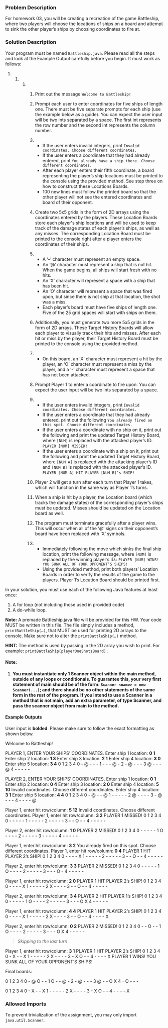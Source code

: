 ### Problem Description

For homework 03, you will be creating a recreation of the game Battleship, where two players will choose the locations of ships on a board and attempt to sink the other player’s ships by choosing coordinates to fire at.

### Solution Description

Your program must be named `Battleship.java`. Please read all the steps and look at the Example Output carefully before you begin. It must work as follows:

1. 1. 1. 1. Print out the message `Welcome to Battleship!`

         2. Prompt each user to enter coordinates for five ships of length one. There must be five separate prompts for each ship (use the example below as a guide). You can expect the user input will be two ints separated by a space. The first int represents the row number and the second int represents the column number.

         3. - If the user enters invalid integers, print
              `Invalid coordinates. Choose different coordinates.`
            - If the user enters a coordinate that they had already entered, print
              `You already have a ship there. Choose different coordinates.`
            - After each player enters their fifth coordinate, a board representing the player’s ship locations must be printed to the console using the provided method. See step three on how to construct these Locations Boards.
            - 100 new lines must follow the printed board so that the other player will not see the entered coordinates and board of their opponent.

         4. Create two 5x5 grids in the form of 2D arrays using the coordinates entered by the players. These Location Boards store each player's ship locations and will be used to keep track of the damage states of each player’s ships, as well as any misses. The corresponding Location Board must be printed to the console right after a player enters the coordinates of their ships.

         5. - A ‘–’ character must represent an empty space.
            - An ‘@’ character must represent a ship that is not hit. When the game begins, all ships will start fresh with no hits.
            - An ‘X’ character will represent a space with a ship that has been hit.
            - An ‘O’ character will represent a space that was fired upon, but since there is not ship at that location, the shot was a miss.
            - Each player’s board must have five ships of length one. Five of the 25 grid spaces will start with ships on them.

         6. Additionally, you must generate two more 5x5 grids in the form of 2D arrays. These Target History Boards will allow each player to visually track their hits and misses. After each hit or miss by the player, their Target History Board must be printed to the console using the provided method.

         7. - On this board, an ‘X’ character must represent a hit by the player, an ‘O’ character must represent a miss by the player, and a ‘-’ character must represent a space that has not been attacked.

         8. Prompt Player 1 to enter a coordinate to fire upon. You can expect the user input will be two ints separated by a space.

         9. - If the user enters invalid integers, print
              `Invalid coordinates. Choose different coordinates.`
            - If the user enters a coordinate that they had already entered, print out the following
              `You already fired on this spot. Choose different coordinates.`
            - If the user enters a coordinate with no ship on it, print out the following and print the updated Target History Board, where `[NUM]` is replaced with the attacked player’s ID.
              `PLAYER [NUM] MISSED!`
            - If the user enters a coordinate with a ship on it, print out the following and print the updated Target History Board, where `[NUM A]` is replaced with the attacking player’s ID and `[NUM B]` is replaced with the attacked player’s ID.
              `PLAYER [NUM A] HIT PLAYER [NUM B]’s SHIP!`

         10. Player 2 will get a turn after each turn that Player 1 takes, which will function in the same way as Player 1’s turns.

         11. When a ship is hit by a player, the Location board (which tracks the damage states) of the corresponding player’s ships must be updated. Misses should be updated on the Location board as well.

         12. The program must terminate gracefully after a player wins. This will occur when all of the ‘@’ signs on their opponent’s board have been replaced with ‘X’ symbols.

         13. - Immediately following the move which sinks the final ship location, print the following message, where `[NUM]` is replaced by the winning player’s ID.:
               `PLAYER [NUM] WINS! YOU SUNK ALL OF YOUR OPPONENT’S SHIPS!`
             - Using the provided method, print both players’ Location Boards in order to verify the results of the game to the players. Player 1’s Location Board should be printed first.

In your solution, you must use each of the following Java features at least once:

1. A for loop (not including those used in provided code)
2. A do-while loop.

**Note:** A premade Battleship.java file will be provided for this HW. Your code MUST be written in this file. The file simply includes a method, `printBattleShip(…)`, that MUST be used for printing 2D arrays to the console. Make sure not to alter the `printBattleShip(…)` method.

**HINT:** The method is used by passing in the 2D array you wish to print. For example:
`printBattleShip(playerOneShotsBoard);`



#### **Note:** 

1. #### You must instantiate only 1 Scanner object within the main method, outside of any loops or conditionals. To guarantee this, your very first statement of main should be of the form: `Scanner <name> = new Scanner(...)`; and there should be no other statements of the same form in the rest of the program. If you intend to use a Scanner in a method that is not main, add an extra parameter, of type Scanner, and pass the scanner object from main to the method.



#### Example Outputs

User input is **bolded**. Please make sure to follow the exact formatting as shown below.



Welcome to Battleship!

PLAYER 1, ENTER YOUR SHIPS’ COORDINATES.
Enter ship 1 location:
**0 1**
Enter ship 2 location:
**1 3**
Enter ship 3 location:
**2 1**
Enter ship 4 location:
**3 0**
Enter ship 5 location:
**3 4**
  0 1 2 3 4
0 - @ - - -
1 - - - @ -
2 - @ - - -
3 @ - - - @
4 - - - - -

PLAYER 2, ENTER YOUR SHIPS’ COORDINATES.
Enter ship 1 location:
**0 1**
Enter ship 2 location:
**0 4**
Enter ship 3 location:
**2 0**
Enter ship 4 location:
**5 10**
Invalid coordinates. Choose different coordinates.
Enter ship 4 location:
**3 1**
Enter ship 5 location:
**4 4**
  0 1 2 3 4
0 - @ - - @
1 - - - - -
2 @ - - - -
3 - @ - - -
4 - - - - @

Player 1, enter hit row/column:
**5 12**
Invalid coordinates. Choose different coordinates.
Player 1, enter hit row/column:
**3 2**
PLAYER 1 MISSED!
  0 1 2 3 4
0 - - - - -
1 - - - - -
2 - - - - -
3 - - O - -
4 - - - - -

Player 2, enter hit row/column:
**1 0**
PLAYER 2 MISSED!
  0 1 2 3 4
0 - - - - -
1 O - - - -
2 - - - - -
3 - - - - -
4 - - - - -

Player 1, enter hit row/column:
**3 2**
You already fired on this spot. Choose different coordinates.
Player 1, enter hit row/column:
**0 4**
PLAYER 1 HIT PLAYER 2’s SHIP!
  0 1 2 3 4
0 - - - - X
1 - - - - -
2 - - - - -
3 - - O - -
4 - - - - -

Player 2, enter hit row/column:
**3 3**
PLAYER 2 MISSED!
  0 1 2 3 4
0 - - - - -
1 O - - - -
2 - - - - -
3 - - - O -
4 - - - - -

Player 1, enter hit row/column:
**2 0**
PLAYER 1 HIT PLAYER 2’s SHIP!
  0 1 2 3 4
0 - - - - X
1 - - - - -
2 X - - - -
3 - - O - -
4 - - - - -

Player 2, enter hit row/column:
**3 4**
PLAYER 2 HIT PLAYER 1’s SHIP!
  0 1 2 3 4
0 - - - - -
1 O - - - -
2 - - - - -
3 - - - O X
4 - - - - -

Player 1, enter hit row/column:
**4 4**
PLAYER 1 HIT PLAYER 2’s SHIP!
  0 1 2 3 4
0 - - - - X
1 - - - - -
2 X - - - -
3 - - O - -
4 - - - - X

Player 2, enter hit row/column:
**0 2**
PLAYER 2 MISSED!
  0 1 2 3 4
0 - - O - -
1 O - - - -
2 - - - - -
3 - - - O X
4 - - - - -

>  *Skipping to the last turn*

Player 1, enter hit row/column:
**3 1**
PLAYER 1 HIT PLAYER 2’s SHIP!
  0 1 2 3 4
0 - X - - X
1 - - - - -
2 X - - - -
3 - X O - -
4 - - - - X
PLAYER 1 WINS! YOU SUNK ALL OF YOUR OPPONENT’S SHIPS!

Final boards:

  0 1 2 3 4
0 - @ O - -
1 O - - @ -
2 - @ - - -
3 @ - - O X
4 - O - - -

  0 1 2 3 4
0 - X - - X
1 - - - - -
2 X - - - -
3 - X O - -
4 - - - - X

### Allowed Imports

To prevent trivialization of the assignment, you may only import `java.util.Scanner`.